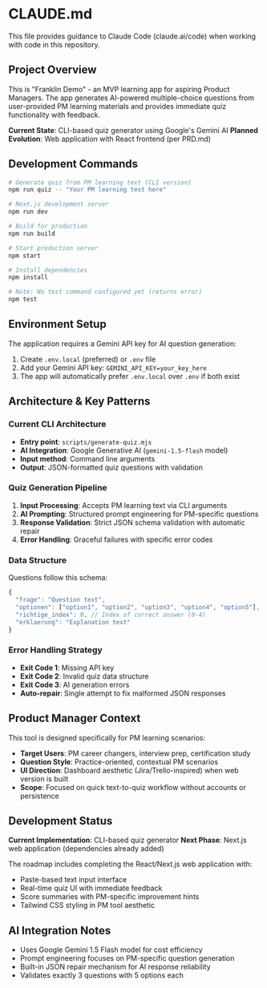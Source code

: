 # CLAUDE.md

This file provides guidance to Claude Code (claude.ai/code) when working with code in this repository.

## Project Overview

This is "Franklin Demo" - an MVP learning app for aspiring Product Managers. The app generates AI-powered multiple-choice questions from user-provided PM learning materials and provides immediate quiz functionality with feedback.

**Current State**: CLI-based quiz generator using Google's Gemini AI
**Planned Evolution**: Web application with React frontend (per PRD.md)

## Development Commands

```bash
# Generate quiz from PM learning text (CLI version)
npm run quiz -- "Your PM learning text here"

# Next.js development server
npm run dev

# Build for production
npm run build

# Start production server
npm start

# Install dependencies
npm install

# Note: No test command configured yet (returns error)
npm test
```

## Environment Setup

The application requires a Gemini API key for AI question generation:

1. Create `.env.local` (preferred) or `.env` file
2. Add your Gemini API key: `GEMINI_API_KEY=your_key_here`
3. The app will automatically prefer `.env.local` over `.env` if both exist

## Architecture & Key Patterns

### Current CLI Architecture
- **Entry point**: `scripts/generate-quiz.mjs` 
- **AI Integration**: Google Generative AI (`gemini-1.5-flash` model)
- **Input method**: Command line arguments
- **Output**: JSON-formatted quiz questions with validation

### Quiz Generation Pipeline
1. **Input Processing**: Accepts PM learning text via CLI arguments
2. **AI Prompting**: Structured prompt engineering for PM-specific questions
3. **Response Validation**: Strict JSON schema validation with automatic repair
4. **Error Handling**: Graceful failures with specific error codes

### Data Structure
Questions follow this schema:
```javascript
{
  "frage": "Question text",
  "optionen": ["option1", "option2", "option3", "option4", "option5"], // Exactly 5 options
  "richtige_index": 0, // Index of correct answer (0-4)
  "erklaerung": "Explanation text"
}
```

### Error Handling Strategy
- **Exit Code 1**: Missing API key
- **Exit Code 2**: Invalid quiz data structure
- **Exit Code 3**: AI generation errors
- **Auto-repair**: Single attempt to fix malformed JSON responses

## Product Manager Context

This tool is designed specifically for PM learning scenarios:
- **Target Users**: PM career changers, interview prep, certification study
- **Question Style**: Practice-oriented, contextual PM scenarios
- **UI Direction**: Dashboard aesthetic (Jira/Trello-inspired) when web version is built
- **Scope**: Focused on quick text-to-quiz workflow without accounts or persistence

## Development Status

**Current Implementation**: CLI-based quiz generator
**Next Phase**: Next.js web application (dependencies already added)

The roadmap includes completing the React/Next.js web application with:
- Paste-based text input interface
- Real-time quiz UI with immediate feedback
- Score summaries with PM-specific improvement hints
- Tailwind CSS styling in PM tool aesthetic

## AI Integration Notes

- Uses Google Gemini 1.5 Flash model for cost efficiency
- Prompt engineering focuses on PM-specific question generation
- Built-in JSON repair mechanism for AI response reliability
- Validates exactly 3 questions with 5 options each